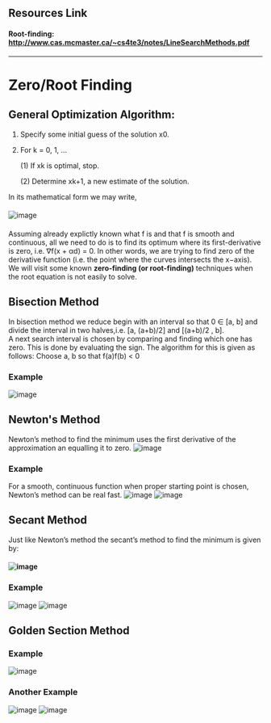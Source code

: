 ## Resources Link   
#### Root-finding: http://www.cas.mcmaster.ca/~cs4te3/notes/LineSearchMethods.pdf 
___________________________________________________________________________________________________________________________________________________________________________________


# Zero/Root Finding

## General Optimization Algorithm:
1. Specify some initial guess of the solution x0.
2. For k = 0, 1, ...
    
    (1) If xk is optimal, stop.
    
    (2) Determine xk+1, a new estimate of the solution.
    
In its mathematical form we may write, 
####
![image](https://user-images.githubusercontent.com/88390140/131276691-f573ac2d-ed56-4795-881c-cc7e2529014b.png)
####
Assuming already explictly known what f is and that f is smooth and continuous, all we need to do is to find its optimum where its first-derivative is zero, i.e. ∇f(x +
αd) = 0. In other words, we are trying to find zero of the derivative function (i.e. the point where the curves intersects
the x−axis). We will visit some known **zero-finding (or root-finding)** techniques when the root equation is not easily to solve. 

## Bisection Method
In bisection method we reduce begin with an interval so that 0 ∈ [a, b] and divide the interval in two
halves,i.e. [a, (a+b)/2] and [(a+b)/2 , b].  
A next search interval is chosen by comparing and finding which one
has zero. This is done by evaluating the sign. The algorithm for this is given as follows: Choose a, b
so that f(a)f(b) < 0
### Example
![image](https://user-images.githubusercontent.com/88390140/131277886-6d08f12a-612e-41fe-8db4-fd820ed15db5.png)

## Newton's Method
Newton’s method to find the minimum uses the first derivative of the approximation an equalling it to zero. 
![image](https://user-images.githubusercontent.com/88390140/131277162-69dc4d0e-2b96-420c-9f95-1224fa2cfe4d.png)
### Example
For a smooth, continuous function when proper starting point is chosen, Newton’s method can be real fast. ![image](https://user-images.githubusercontent.com/88390140/131277481-a7004d75-8efc-4cb2-b205-bf7396555407.png)
![image](https://user-images.githubusercontent.com/88390140/131277533-c1c8835f-1b6a-4719-9d94-4740b7e7ecde.png)

## Secant Method
Just like Newton’s method the secant’s method to find the minimum is given by:
#### ![image](https://user-images.githubusercontent.com/88390140/131276891-f0444bcc-17c7-4727-811c-b24b9a1ce4e8.png)
### Example 
![image](https://user-images.githubusercontent.com/88390140/131276913-cadf5769-89ac-4013-9749-4ce71c826e39.png)
![image](https://user-images.githubusercontent.com/88390140/131278001-3d9c2fde-79f8-4f25-bbb3-3b1b6565e4b9.png)

## Golden Section Method 
### Example 
![image](https://user-images.githubusercontent.com/88390140/131276982-5b1a6626-a759-498a-9488-5b469510fad2.png)
### Another Example 
![image](https://user-images.githubusercontent.com/88390140/131277023-77176060-cfdd-4fff-ad03-4633711bc41c.png)
![image](https://user-images.githubusercontent.com/88390140/131277036-e3b8df5d-d01a-48b1-81b8-f83a816fa69c.png)
